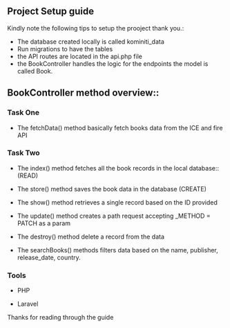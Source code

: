 
## Project Setup guide

Kindly note the following tips to setup the prooject thank you.:

- The database created locally is called kominiti_data
- Run migrations to have the tables
- the API routes are located in the api.php file
- the BookController handles the logic for the endpoints the model is called Book.


## BookController method overview::

### Task One

- The fetchData() method basically fetch books data from the ICE and fire API

### Task Two

- The index() method fetches all the book records in the local database::(READ)

- The store() method saves the book data in the database (CREATE)

- The show() method retrieves a single record based on the ID provided

- The update() method creates a path request accepting _METHOD = PATCH as a param

- The destroy() method delete a record from the data

- The searchBooks() methods filters data based on the name, publisher, release_date, country.


### Tools

- PHP 

- Laravel


Thanks for reading through the guide



